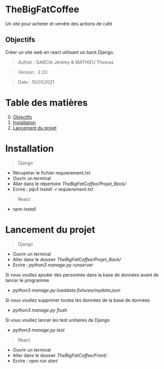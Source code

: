 # TheBigFatCoffee

Un site pour acheter et vendre des actions de café

## Objectifs
Créer un site web en react utilisant un back Django.
> Author : GARCIA Jérémy & MATHIEU Thomas

> Version : 2.20

> Date : 10/01/2021

# Table des matières
0. [Objectifs](#Objectifs)
1. [Installation](#Installation)
2. [Lancement du projet](#Lancement-du-projet)

# Installation

> Django 

- Récupérer le fichier requierement.txt
- Ouvrir un terminal
- Aller dans le répertoire _TheBigFatCoffee/Projet_Back/_
- Ecrire : _pip3 install -r requierement.txt_

> React

- _npm install_

# Lancement du projet

> Django

- Ouvrir un terminal
- Aller dans le dossier _TheBigFatCoffee/Projet_Back/_
- Ecrire : _python3 manage.py runserver_

Si vous voullez ajouter des personnes dans la base de données avant de lancer le programme

- _python3 manage.py loaddata fixtures/mydata.json_

Si vous voullez supprimer toutes les données de la base de données

- _python3 manage.py flush_

Si vous voullez lancer les test unitaires de Django

- _python3 manage.py test_

> React

- Ouvrir un terminal
- Aller dans le dossier _TheBigFatCoffee/Front/_
- Ecrire : _npm run start_
